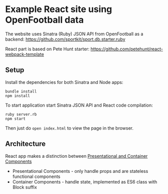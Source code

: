 # Example React site using OpenFootball data

The website uses Sinatra (Ruby) JSON API from OpenFootball as a backend:
https://github.com/sportkit/sport.db.starter.ruby

React part is based on Pete Hunt starter:
https://github.com/petehunt/react-webpack-template


## Setup

Install the dependencies for both Sinatra and Node apps:

    bundle install
    npm install

To start application start Sinatra JSON API and React code compilation:

    ruby server.rb
    npm start

Then just do `open index.html` to view the page in the browser.


## Architecture

React app makes a distinction between [Presentational and Container Components](https://medium.com/@dan_abramov/smart-and-dumb-components-7ca2f9a7c7d0#.i28vgrepm)

* Presentational Components - only handle props and are stateless functional components
* Container Components - handle state, implemented as ES6 class with Block suffix
